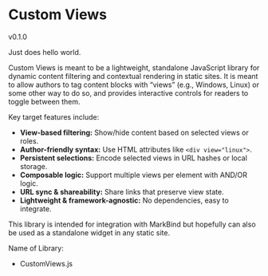 # Custom Views

v0.1.0 

Just does hello world.

Custom Views is meant to be a lightweight, standalone JavaScript library for dynamic content filtering and contextual rendering in static sites. It is meant to allow authors to tag content blocks with “views” (e.g., Windows, Linux) or some other way to do so, and provides interactive controls for readers to toggle between them. 

Key target features include:
- **View-based filtering:** Show/hide content based on selected views or roles.
- **Author-friendly syntax:** Use HTML attributes like `<div view="linux">`.
- **Persistent selections:** Encode selected views in URL hashes or local storage.
- **Composable logic:** Support multiple views per element with AND/OR logic.
- **URL sync & shareability:** Share links that preserve view state.
- **Lightweight & framework-agnostic:** No dependencies, easy to integrate.

This library is intended for integration with MarkBind but hopefully can also be used as a standalone widget in any static site.


Name of Library:
* CustomViews.js

